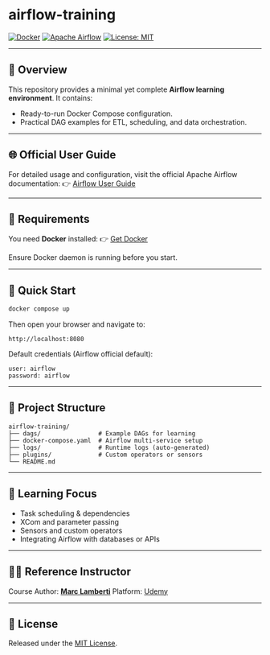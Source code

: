 # airflow-training

[![Docker](https://img.shields.io/badge/run%20with-Docker-blue?logo=docker)](https://www.docker.com/get-started/) [![Apache Airflow](https://img.shields.io/badge/Apache%20Airflow-2.x-orange?logo=apacheairflow)](https://airflow.apache.org/) [![License: MIT](https://img.shields.io/badge/License-MIT-green)](./LICENSE)

---

## 🚀 Overview

This repository provides a minimal yet complete **Airflow learning environment**. It contains:

* Ready-to-run Docker Compose configuration.
* Practical DAG examples for ETL, scheduling, and data orchestration.

---

## 🌐 Official User Guide


For detailed usage and configuration, visit the official Apache Airflow documentation:
👉 [Airflow User Guide](https://airflow.apache.org/docs/apache-airflow/stable/index.html)

---

## 🧩 Requirements

You need **Docker** installed:
👉 [Get Docker](https://www.docker.com/get-started/)

Ensure Docker daemon is running before you start.

---

## 🧱 Quick Start

```bash
docker compose up
```

Then open your browser and navigate to:

```
http://localhost:8080
```

Default credentials (Airflow official default):

```
user: airflow
password: airflow
```

---

## 📂 Project Structure

```
airflow-training/
├── dags/                # Example DAGs for learning
├── docker-compose.yaml  # Airflow multi-service setup
├── logs/                # Runtime logs (auto-generated)
├── plugins/             # Custom operators or sensors
└── README.md
```

---

## 🧠 Learning Focus

* Task scheduling & dependencies
* XCom and parameter passing
* Sensors and custom operators
* Integrating Airflow with databases or APIs

---

## 🧑‍🏫 Reference Instructor

Course Author: **[Marc Lamberti](https://www.udemy.com/user/lockgfg/)** 
Platform: [Udemy](https://www.udemy.com/)

---

## 📜 License

Released under the [MIT License](./LICENSE).
